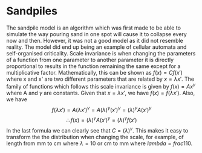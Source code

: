 # Sandpiles
The sandpile model is an algorithm which was first made to be able to simulate the way pouring sand in one spot will cause it to collapse every now and then. However, it was not a good model as it did not resemble reality. The model did end up being an example of cellular automata and self-organised criticality. Scale invariance is when changing the parameters of a function from one parameter to another parameter it is directly proportional to results in the function remaining the same except for a multiplicative factor. Mathematically, this can be shown as $f(x) = C f(x')$ where x and x' are two different parameters that are related by $x = \lambda x'$. The family of functions which follows this scale invariance is given by $f(x) = A x^{\gamma}$ where A and $\gamma$ are constants. Given that $x = \lambda x'$, we have $f(x) = f(\lambda x')$. Also, we have $$f(\lambda x') = A (\lambda x')^{\gamma} = A {(\lambda)^{\gamma}} (x')^{\gamma} = {(\lambda)^{\gamma}} A (x')^{\gamma}$$  $$\therefore f(x) = {(\lambda)^{\gamma}} A (x')^{\gamma} = {(\lambda)^{\gamma}} f(x')$$ In the last formula we can clearly see that $C = {(\lambda)^{\gamma}}$. This makes it easy to transform the the distribution when changing the scale, for example, of length from mm to cm where $\lambda = 10$ or cm to mm where $lambda = frac{1}{10}$.   
